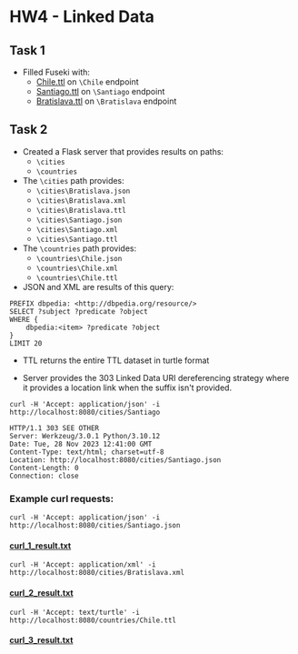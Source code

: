 # HW4 - Linked Data

## Task 1
* Filled Fuseki with:
    * [Chile.ttl](src/Chile.ttl) on `\Chile` endpoint
    * [Santiago.ttl](src/Santiago.ttl) on `\Santiago` endpoint
    * [Bratislava.ttl](src/Bratislava.ttl) on `\Bratislava` endpoint
## Task 2
* Created a Flask server that provides results on paths:
  * `\cities`
  * `\countries`
* The `\cities` path provides:
  * `\cities\Bratislava.json` 
  * `\cities\Bratislava.xml`
  * `\cities\Bratislava.ttl`
  * `\cities\Santiago.json` 
  * `\cities\Santiago.xml`
  * `\cities\Santiago.ttl`
* The `\countries` path provides:
  * `\countries\Chile.json` 
  * `\countries\Chile.xml`
  * `\countries\Chile.ttl`
* JSON and XML are results of this query:
```
PREFIX dbpedia: <http://dbpedia.org/resource/>
SELECT ?subject ?predicate ?object
WHERE {
    dbpedia:<item> ?predicate ?object
}
LIMIT 20
```
* TTL returns the entire TTL dataset in turtle format

* Server provides the 303 Linked Data URI dereferencing strategy where it provides a location link when the suffix isn't provided.
```
curl -H 'Accept: application/json' -i http://localhost:8080/cities/Santiago
```
```
HTTP/1.1 303 SEE OTHER
Server: Werkzeug/3.0.1 Python/3.10.12
Date: Tue, 28 Nov 2023 12:41:00 GMT
Content-Type: text/html; charset=utf-8
Location: http://localhost:8080/cities/Santiago.json
Content-Length: 0
Connection: close
```
### Example curl requests:
```
curl -H 'Accept: application/json' -i http://localhost:8080/cities/Santiago.json
```
#### [curl_1_result.txt](results/curl_1_result.txt)
```
curl -H 'Accept: application/xml' -i http://localhost:8080/cities/Bratislava.xml
```
#### [curl_2_result.txt](results/curl_2_result.txt)
```
curl -H 'Accept: text/turtle' -i http://localhost:8080/countries/Chile.ttl
```
#### [curl_3_result.txt](results/curl_3_result.txt)